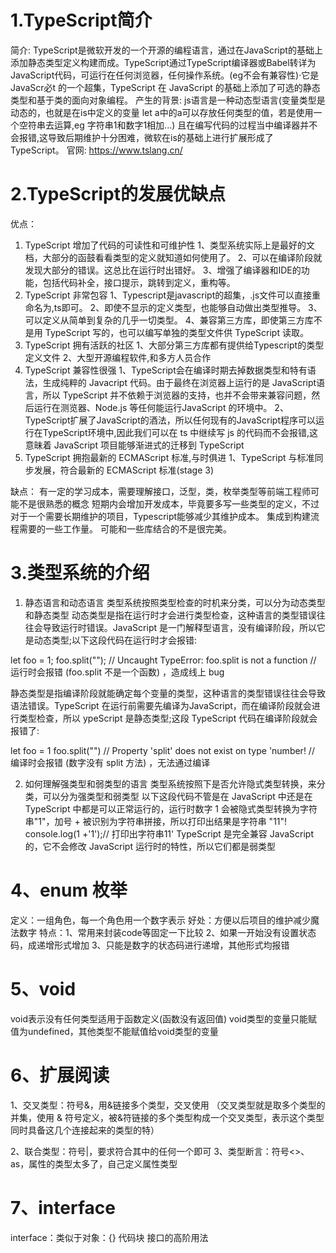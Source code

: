 # 1.TypeScript简介

简介:
TypeScript是微软开发的一个开源的编程语言，通过在JavaScript的基础上添加静态类型定义构建而成。TypeScript通过TypeScript编译器或Babel转详为JavaScript代码，可运行在任何浏览器，任何操作系统。(eg不会有兼容性)·它是JavaScr必t 的一个超集，TypeScript 在 JavaScript 的基础上添加了可选的静态类型和基于类的面向对象编程。
产生的背景:
js语言是一种动态型语言(变量类型是动态的，也就是在is中定义的变量 let a中的a可以存放任何类型的值，若是使用一个空符串去运算,eg 字符串1和数字1相加...) 且在编写代码的过程当中编译器并不会报错,这导致后期维护十分困难，微软在is的基础上进行扩展形成了TypeScript。
官网: https://www.tslang.cn/

# 2.TypeScript的发展优缺点

优点：

1. TypeScript 增加了代码的可读性和可维护性
   1、类型系统实际上是最好的文档，大部分的函鼓看看类型的定义就知道如何使用了。
    2、可以在编译阶段就发现大部分的错误。这总比在运行时出错好。
    3、增强了编译器和IDE的功能，包括代码补全，接口提示，跳转到定义，重构等。
2. TypeScript 非常包容
   1、Typescript是javascript的超集，.js文件可以直接重命名为,ts即可。
    2、即使不显示的定义类型，也能够自动做出类型推导。
    3、可以定义从简单到复杂的几乎一切类型。
    4、兼容第三方库，即使第三方库不是用 TypeScript 写的，也可以编写单独的类型文件供 TypeScript 读取。
3. TypeScript 拥有活跃的社区
   1、大部分第三方库都有提供给Typescript的类型定义文件
    2、大型开源编程软件,和多方人员合作
4. TypeScript 兼容性很强
   1、TypeScript会在编译时期去掉数据类型和特有语法，生成纯粹的 Javacript 代码。由于最终在浏览器上运行的是 JavaScript语言，所以 TypeScript 并不依赖于浏览器的支持，也并不会带来兼容问题，然后运行在测览器、Node.js 等任何能运行JavaScript 的环境中。
    2、TypeScript扩展了JavaScript的酒法，所以任何现有的JavaScript程序可以运行在TypeScript环境中,因此我们可以在 ts 中继续写 js 的代码而不会报错,这意昧着 JavaScript 项目能够渐进式的迁移到 TypeScript
5. TypeScript 拥抱最新的 ECMAScript 标准,与时俱进
   1、TypeScript 与标准同步发展，符合最新的 ECMAScript 标准(stage 3)

缺点：
有一定的学习成本，需要理解接口，泛型，类，枚举类型等前端工程师可能不是很熟悉的概念
短期内会增加开发成本，毕竟要多写一些类型的定义，不过对于一个需要长期维护的项目，Typescript能够减少其维护成本。
集成到构建流程需要的一些工作量。
可能和一些库结合的不是很完美。

# 3.类型系统的介绍

1. 静态语言和动态语言
   类型系统按照类型检查的时机来分类，可以分为动态类型和静态类型
   动态类型是指在运行时才会进行类型检查，这种语言的类型错误往往会导致运行时错误。JavaScript 是一门解释型语言，没有编译阶段，所以它是动态类型;以下这段代码在运行时才会报错:

let foo = 1;
foo.split("");
// Uncaught TypeError: foo.split is not a function
// 运行时会报错 (foo.split 不是一个函数) ，造成线上 bug

静态类型是指编译阶段就能确定每个变量的类型，这种语言的类型错误往往会导致语法错误。TypeScript 在运行前需要先编译为JavaScript，而在编译阶段就会进行类型检查，所以 ypeScript 是静态类型;这段 TypeScript 代码在编译阶段就会报错了:

let foo = 1
foo.split("")
// Property 'split' does not exist on type 'number!
// 编译时会报错 (数字没有 split 方法) ，无法通过编译

2. 如何理解强类型和弱类型的语言
   类型系统按照下是否允许隐式类型转换，来分类，可以分为强类型和弱类型
   以下这段代码不管是在 JavaScript 中还是在 TypeScript 中都是可以正常运行的，运行时数字 1 会被隐式类型转换为字符串"1"，加号 + 被识别为字符串拼接，所以打印出结果是字符串 "11"!
console.log(1 +'1');// 打印出字符串11'
TypeScript 是完全兼容 JavaScript 的，它不会修改 JavaScript 运行时的特性，所以它们都是弱类型

# 4、enum 枚举

定义：一组角色，每一个角色用一个数字表示
好处：方便以后项目的维护减少魔法数字
特点：1、常用来封装code等固定一下比较
      2、如果一开始没有设置状态码，成递增形式增加
      3、只能是数字的状态码进行递增，其他形式均报错

# 5、void
void表示没有任何类型适用于函数定义(函数没有返回值)
void类型的变量只能赋值为undefined，其他类型不能赋值给void类型的变量

# 6、扩展阅读
   1、交叉类型：符号&，用&链接多个类型，交叉使用
   （交叉类型就是取多个类型的并集，使用 & 符号定义，被&符链接的多个类型构成一个交叉类型，表示这个类型同时具备这几个连接起来的类型的特）

   2、联合类型：符号|，要求符合其中的任何一个即可
   3、类型断言：符号<>、as，属性的类型太多了，自己定义属性类型

# 7、interface
interface：类似于对象：{} 代码块
接口的高阶用法